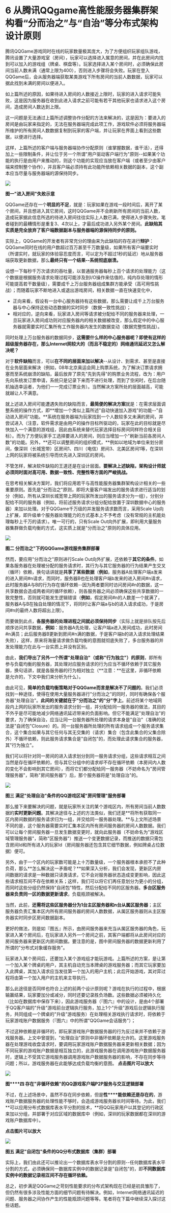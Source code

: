 # 6 从腾讯QQgame高性能服务器集群架构看“分而治之”与“自治”等分布式架构设计原则

腾讯QQGame游戏同时在线的玩家数量极其庞大，为了方便组织玩家组队游戏，腾讯设置了大量游戏室（房间），玩家可以选择进入属意的房间，并在此房间内找到可以加入的游戏组（牌桌、棋盘等）。玩家选择进入某个房间时，必须确保此房间当前人数未满（通常上限为400），否则进入步骤将会失败。玩家在登入QQGame后，会从服务器端获取某类游戏下所有房间的当前人数数据，玩家可以据此找到未满的房间以便进入。

如上篇所述的原因，如果待进入房间的人数接近上限时，玩家的进入请求可能失败，这是因为服务器在收到此进入请求之前可能有若干其他玩家也请求进入这个房间，造成房间人数达到上限。

这一问题是无法通过上篇所述调整协作分配的方法来解决的，这是因为：要进入的房间是由玩家来指定的，无法在服务器端完成此项工作，游戏软件必须将服务器端所维护的所有房间人数数据复制到玩家的客户端，并让玩家在界面上看到这些数据，以便进行选择。

这样，上篇所述的客户端与服务器端协作分配原则（谁掌握数据，谁干活），还得加上一些限制条件，并让位于另一个所谓"用户驱动客户端行为"原则--如果某个功能的执行是由用户来推动的，则这个功能的实现应当放在客户端（或者至少由客户端来控制整个协作），并且客户端必须持有此功能所依赖相关数据的副本，这个副本应当尽量与服务器端的源保持同步。

![](../imgs/game27.png)

**图一"进入房间"失败示意**

QQGame还存在一个**明显的不足**，就是：玩家如果在游戏一段时间后，离开了某个房间，并且想进入其它房间，这时QQGame并不会刷新所有房间的当前人数，造成玩家据此信息所选的待进入房间往往实际上人数已满，使得进入步骤失败。笔者碰到的最糟情形是重复3、4次以上，才最后成功进入另外某个房间。**此缺陷其实质是完全放弃了客户端数据副本与服务器端的源保持同步的原则。**

实际上，QQGame的开发者有非常充分的理由来为此缺陷的存在进行**辩护**：QQGame同时在线的用户数超过百万甚至千万数量级，如果所有客户端要实时（所谓实时，就玩家的体验容忍度而言，可以定为不超过1秒的延迟）地从服务器端获取更新数据，那么**最终只有一个结果--系统彻底崩溃。**

设想一下每秒千万次请求的吞吐量，以普通服务器每秒上百个请求的处理能力（这个数据是根据服务请求处理过程可能涉及到I/O操作来估值的，纯内存处理的情形可能提高若干数量级），需要成千上万台服务器组成集群方能承受（高可用性挑战）；而随着玩家不断地进入或退出游戏房间，相关数据一直在快速变化中，

- 正向来看，假设有一台中心服务器持有这些数据，那么需要让成千上万台服务器与中心保持这些动态数据的实时同步（数据一致性挑战）；
- 相对应的，逆向来看，玩家进入房间等请求被分配给不同的服务器来处理，一旦玩家进入房间成功则对应服务器内的相关数据被改变，那么假定中的中心服务器就需要实时汇集所有工作服务器内发生的数据变动（数据完整性挑战）。

同时处理上万台服务器的数据同步，**这需要什么样的中心服务器呢？**即使有这样的超级服务器存在，那么**Internet网较大的（而且不稳定的）网络通讯延迟又怎么解决呢？**

对于**软件缺陷**而言，可以**在不同的层面来加以解决**--从设计、到需求、甚至是直接在业务层面来解决（例如，08年北京奥运会网上购票系统，为了解决订票请求拥塞而至系统崩溃的缺陷，最后放弃了原先"先到先得"的购票业务流程，改为：用户先向系统发订票申请，系统只是记录下来而不进行处理，而到了空闲时，在后台随机抽选幸运者，为他们一一完成订票业务）。当然解决方案所处的层面越高，可能就越让人不满意。

就上述进入房间可能遭遇失败的缺陷而言，**最简便的解决方案**就是：在需求层面调整系统的操作方式，即**增加一个类似上篇所述"自动快速加入游戏"的功能--"自动进入房间"功能。**系统在服务器端为玩家找到一个人数较多又未满的房间，并尝试进入（注意，软件需求是由用户的操作目标所驱动的，玩家在此的目标就是尽快加入一个满意的游戏组，因此由系统来替代玩家选择目标房间同样符合相关目标）。而为了方便玩家手工选择要进入的房间，则应当增加一个"刷新当前各房间人数"的功能。另外，**还可以调整房间的组织模式，**例如以地域为单位来划分房间，像深圳（长城宽带）区房间1、四川（电信）房间3、北美区房间1等，在深圳上网的玩家将被系统引导而优先进入深圳区的房间。

不管怎样，解决软件缺陷的王道还是在设计层面。**要解决上述缺陷，架构设计师就必须同时面对高可用、数据一致性、完整性等方面的严峻挑战。**

在思考相关解决方案时，我们将应用若干与高性能服务器集群架构设计相关的一些重要原则。首先是"分而治之"原则，即将大量客户端发出的服务请求进行适当的划分（例如，所有从深圳长城宽带上网的玩家所发出的服务请求分为一组），分别分配给不同的服务器（例如，将前述服务请求分组分配给放置于深圳数据中心的服务器）来加以处理。对于QQGame千万级的并发服务请求数而言，采用Scale Up向上扩展，即升级单个服务器处理能力的方式基本上不予考虑（没有常规的主机能处理每秒上千万的请求）。唯一可行的，只有Scale Out向外扩展，即利用大量服务器集群做负载均衡的方式，这实质上就是"分而治之"原则的具体应用。

![](../imgs/game28.png)

**图二 分而治之"下的QQGame游戏服务集群部署**

然而，要应用"分而治之"原则进行Scale Out向外扩展，还依赖于**其它的条件**。如果各服务器在处理被分配的服务请求时，其行为与其它服务器的行为结果产生交叉（循环）依赖，换句话讲就是**共享了某些数据**（**例如**，服务器A处理客户端a发来的进入房间#n请求，而同时，服务器B也在处理客户端b发来的进入房间#n请求，此时服务器A与B的行为存在循环依赖--因为两者要同时访问房间#n的数据，这一共享数据会造成两者间的循环依赖），则各服务器之间必须确保这些共享数据的一致完整性，否则就可能发生逻辑错误（**例如**，假定房间#n的人数差一个就满了，服务器A与B在独自处理的情况下，将同时让客户端a与b的进入请求成功，于是房间#n的最终人数将超出上限）。

而要做到此点，**各服务器的处理进程之间就必须保持同步**（实际上就是排队按先后顺序访问共享数据，**例如**：服务器A先处理，让客户端a进入房间成功，此时房间#n满员；此后服务器B更新到房间#n满的数据，于是客户端b的进入请求处理结果失败），这样，原来将海量请求做负载均衡的意图就彻底失败了，多台服务器的并发处理能力在此与一台实质上并没有区别。

由此，**我们导出了另外一个所谓"处理自治"（或称"行为独立"）的原则**，即所有参与负载均衡的服务器，其处理对应服务请求的行为应当不循环依赖于其它服务器，换句话讲，就是各服务器的行为相对独立（**注意：**在这里，非循环依赖是允许的，下文中我们来分析为什么）。

由此可见，**简单的负载均衡策略对于QQGame而言是解决不了问题的**。我们必须找到一种途径，使得在使用大量服务器进行"分而治之"的同时，同时有确保各个服务器"处理自治"。**此间的关键就在于"分而治之"的"分"字上**。前述将某个地域网段内上网的玩家所发出的服务请求分到一组，并分配给同一服务器的做法，其目的不外乎是尽可能地减少网络通讯延迟带来的负面影响。但它不能满足"处理自治"的要求，为了确保自治，应当让同一台服务器所处理的请求本身是"自治"（准确的说法是"自闭包"Closure）的。同一台服务器所处理的所有请求组成一个服务请求集合，这个集合如果与其它任何与其无交集的（请求）集合（包含此集合的父集合除外）不循环依赖，则此服务请求集合是"自闭包"的，而处理此请求集合的服务器，其"行为独立"。

我们可以将针对同一房间的进入请求划分到同一服务请求分组，这些请求相互之间当然是存在循环依赖的，但与其它分组中的请求却不存在循环依赖（本房间内人数的变化不会影响到其它房间），而将它们都分配给同一服务器（不妨命名为"房间管理服务器"，简称"房间服务器"）后，那个服务器将是"处理自治"的。

![](../imgs/game29.png)

**图三 满足"处理自治"条件的QQ游戏区域"房间管理"服务部署**

那么接下来要解决的问题，就是玩家所关注的某个游戏区内，所有房间当前人数数据的**实时更新问题**。其解决途径与上述的方法类似，我们还是**将所有获取同一区内房间数据的服务请求归为一组，并交给同一服务器处理。**与上文所述场景不同的是，这个服务器需要实时汇集本区内所有房间服务器的房间人数数据。我们可以让每个房间服务器一旦发生数据变更时，就向此服务器（不妨命名为"游戏区域管理服务器"，简称"区服务器"）推送一个变更数据记录，而推送的数据只需包含房间Id和所有进入的玩家Id（房间服务器还包含其它细节数据，例如牌桌占位数据）便可。

另外，由于一个区内的玩家数可能是上十万数量级，一个服务器根本承担不了此种负荷，那么**怎么解决这一矛盾呢？**如果深入分析，我们会发现，更新区内房间数据的请求是一种数据只读类请求，它不会对服务器状态造成变更影响，因此这些请求相互间不存在依赖关系；这样，我们可以将它们再任意划分为更小的分组，而同时这些分组仍然保持"自闭包"特性，然后分配给不同的区服务器。**多台区服务器来负责同一区的数据更新请求**，负载瓶颈被解决。

当然，此前，**还需将这些区服务器分为1台主区服务器和n台从属区服务器**；主区服务器负责汇集本区内所有房间服务器的房间人数数据，从属区服务器则从主区服务器实时同步区房间数据副本。

更好的做法，则是如『图五』所示，由房间服务器来充当从属区服务器的角色，玩家进入某个房间后，在玩家进入另外一个房间之前，其客户端都将从此房间对应的房间服务器来更新区内房间数据。要注意的是，图中房间服务器的数据更新利用了所谓的"分布式对象缓存服务"。

玩家进入某个房间后，还要加入某个游戏组才能玩游戏。上篇所述的方案，是让第一个加入某个牌桌的用户，其主机自动充当本牌桌的游戏服务器；而其它玩家要加入此牌桌，其加入请求应当发往第一个加入的用户主机；此后开始游戏，其对弈过程将由第一个加入用户的主机来主导执行。

那么此途径是否同样也符合上述的前两个设计原则呢？游戏在执行的过程中，根据输赢结果，玩家要加分或减分，同时还要记录胜负场数。这些数据必须被持久化（比如在数据库中保存下来），因此游戏服务器（『图六』中的设计，是由4个部署于QQ客户端的"升级"游戏前台逻辑执行服务，加上1个"升级"游戏后台逻辑执行服务，共同组成一个牌桌的"升级"游戏服务）在处理相关游戏执行请求时，将依赖于玩家游戏账户数据服务（『图六』中的所谓"QQGame会话服务"）；

不过这种依赖是非循环的，即玩家游戏账户数据服务器的行为反过来并不依赖于游戏服务器。上文中曾提到，"处理自治"原则中非循环依赖是允许的。这里游戏服务器在处理游戏收盘请求时，要调用玩家游戏账户数据服务器来更新相关数据；因为不同玩家的游戏账户数据是相互独立的，此游戏服务器在调用游戏账户数据服务器时，逻辑上不受其它游戏服务器调用游戏账户数据服务器的影响，不存在同步等待问题；所以，游戏服务器在此能够达成负载均衡的意图。
**点击图片可以放大**

![](../imgs/game30.webp)

**图****四 存在"非循环依赖"的QQ游戏客户端P2P服务与交互逻辑部署**

不过，在上述场景中，虽然不存在同步依赖，但是**性****能依赖还是存在的**，游戏账户数据服务器的处理性能不够时，会造成游戏服务器长时间等待。为此，我们**可以应用分布式数据库表水平分割的技术，**将QQ玩家用户以其登记的行政区来加以分组，并部署于对应区域的数据库中（例如，深圳的玩家数据都在深圳的游戏账户数据库中）。

**点击图片可以放大**

![](../imgs/game31.webp)

**图五 满足"自闭包"条件的QQ分布式数据库（集群）部署**

实际上，我们由此还可以推论出一个数据库表水平分割的原则--任何数据库表水平分割的方式，必须确保同一数据库实例中的数据记录是"自闭包"的，即**不同数据库实例中的数据记录相互间不存在循环依赖。**

总之，初步满足QQGame之苛刻性能要求的分布式架构现在已经是初具雏形了，但仍然有很多涉及性能方面的细节问题有待解决。例如，Internet网络通讯延迟的问题、服务器之间协作产生的性能瓶颈问题等等。笔者将在下篇中继续深入探讨这些话题。
